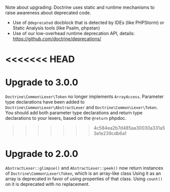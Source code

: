 Note about upgrading: Doctrine uses static and runtime mechanisms to raise
awareness about deprecated code.

- Use of `@deprecated` docblock that is detected by IDEs (like PHPStorm) or
  Static Analysis tools (like Psalm, phpstan)
- Use of our low-overhead runtime deprecation API, details:
  https://github.com/doctrine/deprecations/

<<<<<<< HEAD
=======
# Upgrade to 3.0.0

`Doctrine\Common\Lexer\Token` no longer implements `ArrayAccess`.
Parameter type declarations have been added to
`Doctrine\Common\Lexer\AbstractLexer` and `Doctrine\Common\Lexer\Token`.
You should add both parameter type declarations and return type declarations to
your lexers, based on the `@return` phpdoc.

>>>>>>> 4c584ea2b7d485aa30030a331a53e1e239cdb6a1
# Upgrade to 2.0.0

`AbstractLexer::glimpse()` and `AbstractLexer::peek()` now return
instances of `Doctrine\Common\Lexer\Token`, which is an array-like class
Using it as an array is deprecated in favor of using properties of that class.
Using `count()` on it is deprecated with no replacement.
